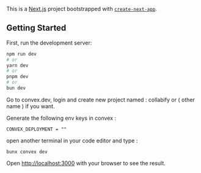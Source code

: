This is a [Next.js](https://nextjs.org) project bootstrapped with [`create-next-app`](https://nextjs.org/docs/app/api-reference/cli/create-next-app).

## Getting Started

First, run the development server:

```bash
npm run dev
# or
yarn dev
# or
pnpm dev
# or
bun dev
```
Go to convex.dev, login and create new project named : collabify or ( other name ) if you want.

Generate the following env keys in convex : 

```
CONVEX_DEPLOYMENT = ""

```

open another terminal in your code editor and type :
``` 
bunx convex dev

```
Open [http://localhost:3000](http://localhost:3000) with your browser to see the result.
